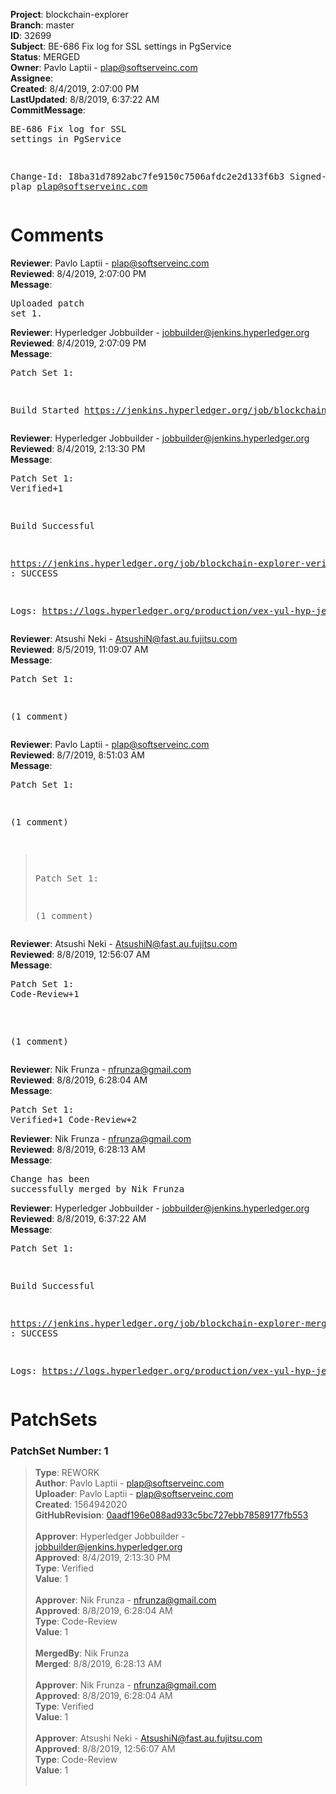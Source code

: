 <strong>Project</strong>: blockchain-explorer<br><strong>Branch</strong>: master<br><strong>ID</strong>: 32699<br><strong>Subject</strong>: BE-686 Fix log for SSL settings in PgService<br><strong>Status</strong>: MERGED<br><strong>Owner</strong>: Pavlo Laptii - plap@softserveinc.com<br><strong>Assignee</strong>:<br><strong>Created</strong>: 8/4/2019, 2:07:00 PM<br><strong>LastUpdated</strong>: 8/8/2019, 6:37:22 AM<br><strong>CommitMessage</strong>:<br><pre>BE-686 Fix log for SSL settings in PgService

Change-Id: I8ba31d7892abc7fe9150c7506afdc2e2d133f6b3
Signed-off-by: plap <plap@softserveinc.com>
</pre><h1>Comments</h1><strong>Reviewer</strong>: Pavlo Laptii - plap@softserveinc.com<br><strong>Reviewed</strong>: 8/4/2019, 2:07:00 PM<br><strong>Message</strong>: <pre>Uploaded patch set 1.</pre><strong>Reviewer</strong>: Hyperledger Jobbuilder - jobbuilder@jenkins.hyperledger.org<br><strong>Reviewed</strong>: 8/4/2019, 2:07:09 PM<br><strong>Message</strong>: <pre>Patch Set 1:

Build Started https://jenkins.hyperledger.org/job/blockchain-explorer-verify-x86_64/261/</pre><strong>Reviewer</strong>: Hyperledger Jobbuilder - jobbuilder@jenkins.hyperledger.org<br><strong>Reviewed</strong>: 8/4/2019, 2:13:30 PM<br><strong>Message</strong>: <pre>Patch Set 1: Verified+1

Build Successful 

https://jenkins.hyperledger.org/job/blockchain-explorer-verify-x86_64/261/ : SUCCESS

Logs: https://logs.hyperledger.org/production/vex-yul-hyp-jenkins-3/blockchain-explorer-verify-x86_64/261</pre><strong>Reviewer</strong>: Atsushi Neki - AtsushiN@fast.au.fujitsu.com<br><strong>Reviewed</strong>: 8/5/2019, 11:09:07 AM<br><strong>Message</strong>: <pre>Patch Set 1:

(1 comment)</pre><strong>Reviewer</strong>: Pavlo Laptii - plap@softserveinc.com<br><strong>Reviewed</strong>: 8/7/2019, 8:51:03 AM<br><strong>Message</strong>: <pre>Patch Set 1:

(1 comment)

> Patch Set 1:
> 
> (1 comment)</pre><strong>Reviewer</strong>: Atsushi Neki - AtsushiN@fast.au.fujitsu.com<br><strong>Reviewed</strong>: 8/8/2019, 12:56:07 AM<br><strong>Message</strong>: <pre>Patch Set 1: Code-Review+1

(1 comment)</pre><strong>Reviewer</strong>: Nik Frunza - nfrunza@gmail.com<br><strong>Reviewed</strong>: 8/8/2019, 6:28:04 AM<br><strong>Message</strong>: <pre>Patch Set 1: Verified+1 Code-Review+2</pre><strong>Reviewer</strong>: Nik Frunza - nfrunza@gmail.com<br><strong>Reviewed</strong>: 8/8/2019, 6:28:13 AM<br><strong>Message</strong>: <pre>Change has been successfully merged by Nik Frunza</pre><strong>Reviewer</strong>: Hyperledger Jobbuilder - jobbuilder@jenkins.hyperledger.org<br><strong>Reviewed</strong>: 8/8/2019, 6:37:22 AM<br><strong>Message</strong>: <pre>Patch Set 1:

Build Successful 

https://jenkins.hyperledger.org/job/blockchain-explorer-merge-x86_64/135/ : SUCCESS

Logs: https://logs.hyperledger.org/production/vex-yul-hyp-jenkins-3/blockchain-explorer-merge-x86_64/135</pre><h1>PatchSets</h1><h3>PatchSet Number: 1</h3><blockquote><strong>Type</strong>: REWORK<br><strong>Author</strong>: Pavlo Laptii - plap@softserveinc.com<br><strong>Uploader</strong>: Pavlo Laptii - plap@softserveinc.com<br><strong>Created</strong>: 1564942020<br><strong>GitHubRevision</strong>: [0aadf196e088ad933c5bc727ebb78589177fb553](https://github.com/hyperledger/blockchain-explorer/commit/0aadf196e088ad933c5bc727ebb78589177fb553)<br><br><strong>Approver</strong>: Hyperledger Jobbuilder - jobbuilder@jenkins.hyperledger.org<br><strong>Approved</strong>: 8/4/2019, 2:13:30 PM<br><strong>Type</strong>: Verified<br><strong>Value</strong>: 1<br><br><strong>Approver</strong>: Nik Frunza - nfrunza@gmail.com<br><strong>Approved</strong>: 8/8/2019, 6:28:04 AM<br><strong>Type</strong>: Code-Review<br><strong>Value</strong>: 1<br><br><strong>MergedBy</strong>: Nik Frunza<br><strong>Merged</strong>: 8/8/2019, 6:28:13 AM<br><br><strong>Approver</strong>: Nik Frunza - nfrunza@gmail.com<br><strong>Approved</strong>: 8/8/2019, 6:28:04 AM<br><strong>Type</strong>: Verified<br><strong>Value</strong>: 1<br><br><strong>Approver</strong>: Atsushi Neki - AtsushiN@fast.au.fujitsu.com<br><strong>Approved</strong>: 8/8/2019, 12:56:07 AM<br><strong>Type</strong>: Code-Review<br><strong>Value</strong>: 1<br><br></blockquote>